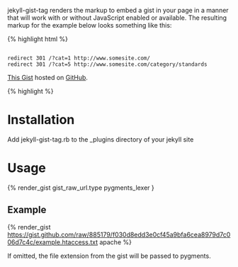 jekyll-gist-tag renders the markup to embed a gist in your page in a manner that will work with or without
JavaScript enabled or available.  The resulting markup for the example below looks something like this:

{% highlight html %}
<div class="highlight"><div class="code"><script src="https://gist.github.com/885179.js?file=example.htaccess.txt"></script><noscript><pre><code class="apache">
<span class="nb">redirect</span> <span class="m">301</span> /?cat=1 http://www.somesite.com/
<span class="nb">redirect</span> <span class="m">301</span> /?cat=5 http://www.somesite.com/category/standards
</code></pre><p><a href="https://gist.github.com/885179">This Gist</a> hosted on <a href="http://github.com/">GitHub</a>.</p></noscript></div>
</div>
{% highlight %}

# Installation

Add jekyll-gist-tag.rb to the _plugins directory of your jekyll site

# Usage

{% render_gist gist_raw_url.type pygments_lexer }

## Example

{% render_gist https://gist.github.com/raw/885179/f030d8edd3e0cf45a9bfa6cea8979d7c006d7c4c/example.htaccess.txt apache %}

If omitted, the file extension from the gist will be passed to pygments.